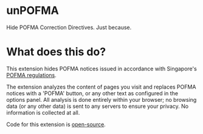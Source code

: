 # unPOFMA

Hide POFMA Correction Directives. Just because.

# What does this do?

This extension hides POFMA notices issued in accordance with Singapore's [POFMA regulations](https://sso.agc.gov.sg/SL-Supp/S662-2019/Published/20191001?DocDate=20191001#pr1-).

The extension analyzes the content of pages you visit and replaces POFMA notices with a 'POFMA' button, or any other text as configured in the options panel. All analysis is done entirely within your browser; no browsing data (or any other data) is sent to any servers to ensure your privacy. No information is collected at all.

Code for this extension is [open-source](https://github.com/jianxiong/unPOFMA).
